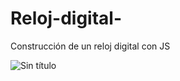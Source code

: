# Reloj-digital-
Construcción de un reloj digital con JS

![Sin título](https://user-images.githubusercontent.com/113071685/198892566-a7de92df-4188-44b7-b490-bd8c741e091b.png)

